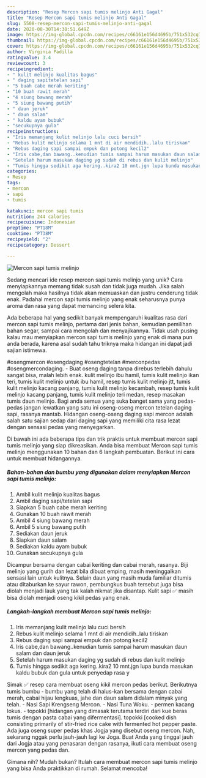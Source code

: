 ```yaml
---
description: "Resep Mercon sapi tumis melinjo Anti Gagal"
title: "Resep Mercon sapi tumis melinjo Anti Gagal"
slug: 5508-resep-mercon-sapi-tumis-melinjo-anti-gagal
date: 2020-08-30T14:30:51.649Z
image: https://img-global.cpcdn.com/recipes/c66161e156d4695b/751x532cq70/mercon-sapi-tumis-melinjo-foto-resep-utama.jpg
thumbnail: https://img-global.cpcdn.com/recipes/c66161e156d4695b/751x532cq70/mercon-sapi-tumis-melinjo-foto-resep-utama.jpg
cover: https://img-global.cpcdn.com/recipes/c66161e156d4695b/751x532cq70/mercon-sapi-tumis-melinjo-foto-resep-utama.jpg
author: Virginia Padilla
ratingvalue: 3.4
reviewcount: 3
recipeingredient:
- " kulit melinjo kualitas bagus"
- " daging sapitetelan sapi"
- "5 buah cabe merah keriting"
- "10 buah rawit merah"
- "4 siung bawang merah"
- "5 siung bawang putih"
- " daun jeruk"
- " daun salam"
- " kaldu ayam bubuk"
- "secukupnya gula"
recipeinstructions:
- "Iris memanjang kulit melinjo lalu cuci bersih"
- "Rebus kulit melinjo selama 1 mnt di air mendidih..lalu tiriskan"
- "Rebus daging sapi sampai empuk dan potong kecil2"
- "Iris cabe,dan bawang..kenudian tumis sampai harum masukan daun salam dan daun jeruk"
- "Setelah harum masukan daging yg sudah di rebus dan kulit melinjo"
- "Tumis hingga sedikit aga kering..kira2 10 mnt.jgn lupa bunda masukan kaldu bubuk dan gula untuk penyedap rasa y"
categories:
- Resep
tags:
- mercon
- sapi
- tumis

katakunci: mercon sapi tumis 
nutrition: 244 calories
recipecuisine: Indonesian
preptime: "PT18M"
cooktime: "PT38M"
recipeyield: "2"
recipecategory: Dessert

---
```



![Mercon sapi tumis melinjo](https://img-global.cpcdn.com/recipes/c66161e156d4695b/751x532cq70/mercon-sapi-tumis-melinjo-foto-resep-utama.jpg)

Sedang mencari ide resep mercon sapi tumis melinjo yang unik? Cara menyiapkannya memang tidak susah dan tidak juga mudah. Jika salah mengolah maka hasilnya tidak akan memuaskan dan justru cenderung tidak enak. Padahal mercon sapi tumis melinjo yang enak seharusnya punya aroma dan rasa yang dapat memancing selera kita.

Ada beberapa hal yang sedikit banyak mempengaruhi kualitas rasa dari mercon sapi tumis melinjo, pertama dari jenis bahan, kemudian pemilihan bahan segar, sampai cara mengolah dan menyajikannya. Tidak usah pusing kalau mau menyiapkan mercon sapi tumis melinjo yang enak di mana pun anda berada, karena asal sudah tahu triknya maka hidangan ini dapat jadi sajian istimewa.

#osengmercon #osengdaging #osengtetelan #merconpedas #osengmercondaging. - Buat oseng daging tanpa direbus terlebih dahulu sangat bisa, malah lebih enak. kulit melinjo ibu hamil, tumis kulit melinjo ikan teri, tumis kulit melinjo untuk ibu hamil, resep tumis kulit melinjo jtt, tumis kulit melinjo kacang panjang, tumis kulit melinjo kecambah, resep tumis kulit melinjo kacang panjang, tumis kulit melinjo teri medan, resep masakan tumis daun melinjo. Bagi anda semua yang suka banget sama yang pedas-pedas jangan lewatkan yang satu ini oseng-oseng mercon tetelan daging sapi, rasanya mantab. Hidangan oseng-oseng daging sapi mercon adalah salah satu sajian sedap dari daging sapi yang memiliki cita rasa lezat dengan sensasi pedas yang menyegarkan.


Di bawah ini ada beberapa tips dan trik praktis untuk membuat mercon sapi tumis melinjo yang siap dikreasikan. Anda bisa membuat Mercon sapi tumis melinjo menggunakan 10 bahan dan 6 langkah pembuatan. Berikut ini cara untuk membuat hidangannya.

<!--inarticleads1-->

##### Bahan-bahan dan bumbu yang digunakan dalam menyiapkan Mercon sapi tumis melinjo:

1. Ambil  kulit melinjo kualitas bagus
1. Ambil  daging sapi/tetelan sapi
1. Siapkan 5 buah cabe merah keriting
1. Gunakan 10 buah rawit merah
1. Ambil 4 siung bawang merah
1. Ambil 5 siung bawang putih
1. Sediakan  daun jeruk
1. Siapkan  daun salam
1. Sediakan  kaldu ayam bubuk
1. Gunakan secukupnya gula


Dicampur bersama dengan cabai keriting dan cabai merah, rasanya. Biji melinjo yang gurih dan lezat bila dibuat emping, masih meninggalkan sensasi lain untuk kulitnya. Selain daun yang masih muda familiar ditumis atau ditaburkan ke sayur rawon, pembungkus buah tersebut juga bisa diolah menjadi lauk yang tak kalah nikmat jika disantap. Kulit sapi ✅ masih bisa diolah menjadi oseng kikil pedas yang enak. 

<!--inarticleads2-->

##### Langkah-langkah membuat Mercon sapi tumis melinjo:

1. Iris memanjang kulit melinjo lalu cuci bersih
1. Rebus kulit melinjo selama 1 mnt di air mendidih..lalu tiriskan
1. Rebus daging sapi sampai empuk dan potong kecil2
1. Iris cabe,dan bawang..kenudian tumis sampai harum masukan daun salam dan daun jeruk
1. Setelah harum masukan daging yg sudah di rebus dan kulit melinjo
1. Tumis hingga sedikit aga kering..kira2 10 mnt.jgn lupa bunda masukan kaldu bubuk dan gula untuk penyedap rasa y


Simak ✅ resep cara membuat oseng kikil mercon pedas berikut. Berikutnya tumis bumbu - bumbu yang telah di halus-kan bersama dengan cabai merah, cabai hijau lengkuas, jahe dan daun salam didalam minyak yang telah. - Nasi Sapi Krengseng Mercon. - Nasi Tuna Woku. - permen kacang lokus. - topokki [hidangan yang dimasak terutama terdiri dari kue beras tumis dengan pasta cabai yang difermentasi]. topokki [cooked dish consisting primarily of stir-fried rice cake with fermented hot pepper paste. Ada juga oseng super pedas khas Jogja yang disebut oseng mercon. Nah, sekarang nggak perlu jauh-jauh lagi ke Joga. Buat Anda yang tinggal jauh dari Jogja atau yang penasaran dengan rasanya, ikuti cara membuat oseng mercon yang pedas dan. 

Gimana nih? Mudah bukan? Itulah cara membuat mercon sapi tumis melinjo yang bisa Anda praktikkan di rumah. Selamat mencoba!
